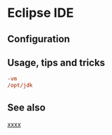# Eclipse IDE

## Configuration

## Usage, tips and tricks

```ini
-vm
/opt/jdk
```

## See also

[xxxx](http://yyyyy)
